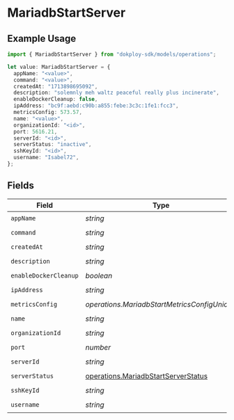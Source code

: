 # MariadbStartServer

## Example Usage

```typescript
import { MariadbStartServer } from "dokploy-sdk/models/operations";

let value: MariadbStartServer = {
  appName: "<value>",
  command: "<value>",
  createdAt: "1713898695092",
  description: "solemnly meh waltz peaceful really plus incinerate",
  enableDockerCleanup: false,
  ipAddress: "bc9f:aebd:c90b:a855:febe:3c3c:1fe1:fcc3",
  metricsConfig: 573.57,
  name: "<value>",
  organizationId: "<id>",
  port: 5616.21,
  serverId: "<id>",
  serverStatus: "inactive",
  sshKeyId: "<id>",
  username: "Isabel72",
};
```

## Fields

| Field                                                                                      | Type                                                                                       | Required                                                                                   | Description                                                                                |
| ------------------------------------------------------------------------------------------ | ------------------------------------------------------------------------------------------ | ------------------------------------------------------------------------------------------ | ------------------------------------------------------------------------------------------ |
| `appName`                                                                                  | *string*                                                                                   | :heavy_check_mark:                                                                         | N/A                                                                                        |
| `command`                                                                                  | *string*                                                                                   | :heavy_check_mark:                                                                         | N/A                                                                                        |
| `createdAt`                                                                                | *string*                                                                                   | :heavy_check_mark:                                                                         | N/A                                                                                        |
| `description`                                                                              | *string*                                                                                   | :heavy_check_mark:                                                                         | N/A                                                                                        |
| `enableDockerCleanup`                                                                      | *boolean*                                                                                  | :heavy_check_mark:                                                                         | N/A                                                                                        |
| `ipAddress`                                                                                | *string*                                                                                   | :heavy_check_mark:                                                                         | N/A                                                                                        |
| `metricsConfig`                                                                            | *operations.MariadbStartMetricsConfigUnion2*                                               | :heavy_check_mark:                                                                         | N/A                                                                                        |
| `name`                                                                                     | *string*                                                                                   | :heavy_check_mark:                                                                         | N/A                                                                                        |
| `organizationId`                                                                           | *string*                                                                                   | :heavy_check_mark:                                                                         | N/A                                                                                        |
| `port`                                                                                     | *number*                                                                                   | :heavy_check_mark:                                                                         | N/A                                                                                        |
| `serverId`                                                                                 | *string*                                                                                   | :heavy_check_mark:                                                                         | N/A                                                                                        |
| `serverStatus`                                                                             | [operations.MariadbStartServerStatus](../../models/operations/mariadbstartserverstatus.md) | :heavy_check_mark:                                                                         | N/A                                                                                        |
| `sshKeyId`                                                                                 | *string*                                                                                   | :heavy_check_mark:                                                                         | N/A                                                                                        |
| `username`                                                                                 | *string*                                                                                   | :heavy_check_mark:                                                                         | N/A                                                                                        |